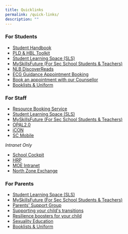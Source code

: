 ```yaml
---
title: Quicklinks
permalink: /quick-links/
description: ""
---
```

### For Students
*   [Student Handbook](https://for.edu.sg/wdlstudenthandbook)  
*   [PLD & HBL Toolkit](https://sites.google.com/moe.edu.sg/wdl-pld-toolkit-students/home)
*   [Student Learning Space (SLS)](https://vle.learning.moe.edu.sg/login)
*   [MySkillsFuture (For Sec School Students & Teachers)](https://www.myskillsfuture.gov.sg/content/student/en/secondary.html)
*   [NLB DiscoverReads](http://www.nlb.gov.sg/discovereads/)
*   [ECG Guidance Appointment Booking](https://go.gov.sg/wdlecg) 
*   [Book an appointment with our Counsellor](https://form.gov.sg/602f6a99cdb3880011704567)
*   [Booklists & Uniform](/resources/booklists-and-uniform/)

### For Staff
*   [Resource Booking Service](https://rbs.avero-tech.com/)
*   [Student Learning Space (SLS)](https://vle.learning.moe.edu.sg/login)
*   [MySkillsFuture (For Sec School Students & Teachers)](https://www.myskillsfuture.gov.sg/content/student/en/secondary.html)
*   [OPAL2.0](https://opal2.moe.edu.sg/)
*   [iCON](http://icon.moe.edu.sg/)
*   [SC Mobile](https://scmobile.moe.edu.sg/)

_Intranet Only_

*   [School Cockpit](https://schoolcockpit.moe.gov.sg/) 
*   [HRP](https://hrp.gov.sg/)
*   [MOE Intranet](http://intranet.moe.gov.sg/Pages/Home.aspx)
*   [North Zone Exchange](https://nzx.edu.sg/)

### For Parents

*   [Student Learning Space (SLS)](http://learning.moe.edu.sg/)
*   [MySkillsFuture (For Sec School Students & Teachers)](https://www.myskillsfuture.gov.sg/content/student/en/secondary.html)
*   [Parents' Support Group](https://www.facebook.com/wdlpsg/)
*   [Supporting your child's transitions](https://drive.google.com/file/d/1wrNuvriOYkJ1bVGsvGtMVfUIU2U25ozS/view?usp=sharing)
*   [Resilience boosters for your child](https://drive.google.com/file/d/1ZVekGuBmDjfSNj5tCxZfGfNsLdJOU8Hy/view?usp=sharing)
*   [Sexuality Education](/references/sexuality-education/)
*   [Booklists & Uniform](https://www.woodlandssec.moe.edu.sg/resources/booklists-and-uniform/)
